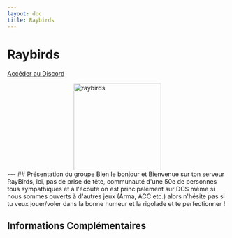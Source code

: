 ```yaml
---
layout: doc
title: Raybirds
---
```


# Raybirds

[Accéder au Discord](https://discord.gg/QBGgC3Df2G)

<img src="/commus_img/raybirds/raybirds_b.png" alt="raybirds" width="200" style="display: block; margin-left: auto; margin-right: auto;"/>
---
## Présentation du groupe
Bien le bonjour et Bienvenue sur ton serveur RayBirds, ici, pas de prise de tête, communauté d'une 50e de personnes tous sympathiques et à l'écoute on est principalement sur DCS même si nous sommes ouverts à d'autres jeux (Arma, ACC etc.) alors n'hésite pas si tu veux jouer/voler dans la bonne humeur et la rigolade et te perfectionner !

## Informations Complémentaires
